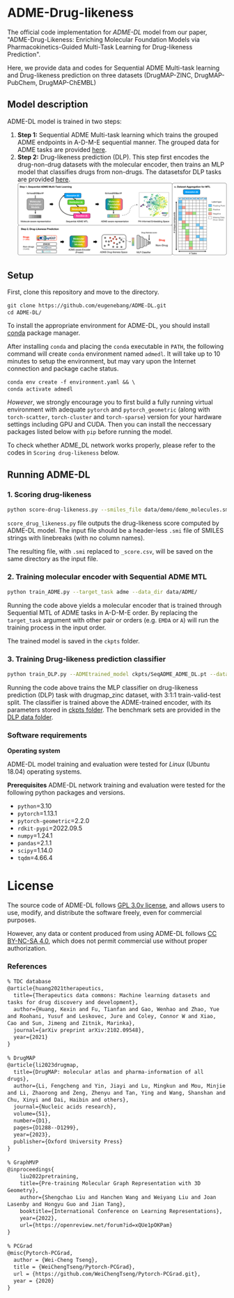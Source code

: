 # ADME-Drug-likeness

The official code implementation for *ADME-DL* model from our paper, "ADME-Drug-Likeness: Enriching Molecular Foundation Models via Pharmacokinetics-Guided Multi-Task Learning for Drug-likeness Prediction".

Here, we provide data and codes for Sequential ADME Multi-task learning and Drug-likeness prediction on three datasets (DrugMAP-ZINC, DrugMAP-PubChem, DrugMAP-ChEMBL)

## Model description
ADME-DL model is trained in two steps:

1. **Step 1:** Sequential ADME Multi-task learning which trains the grouped ADME endpoints in A-D-M-E sequential manner. The grouped data for ADME tasks are provided [here](data/ADME/).
2. **Step 2:** Drug-likeness prediction (DLP). This step first encodes the drug-non-drug datasets with the molecular encoder, then trains an MLP model that classifies drugs from non-drugs. The datasetsfor DLP tasks are provided [here](data/DLP/).
![model1](img/overview.png)

## Setup
First, clone this repository and move to the directory.
```
git clone https://github.com/eugenebang/ADME-DL.git
cd ADME-DL/
```

To install the appropriate environment for ADME-DL, you should install [conda](https://docs.conda.io/en/latest/) package manager.

After installing `conda` and placing the `conda` executable in `PATH`, the following command will create `conda` environment named `admedl`. It will take up to 10 minutes to setup the environment, but may vary upon the Internet connection and package cache status.
```
conda env create -f environment.yaml && \
conda activate admedl
```

*However*, we strongly encourage you to first build a fully running virtual environment with adequate `pytorch` and `pytorch_geometric` (along with `torch-scatter`, `torch-cluster` and `torch-sparse`) version for your hardware settings including GPU and CUDA. Then you can install the neccessary packages listed below with `pip` before running the model.

To check whether ADME_DL network works properly, please refer to the codes in `Scoring drug-likeness` below.


## Running ADME-DL
### 1. Scoring drug-likeness

```bash
python score-drug-likeness.py --smiles_file data/demo/demo_molecules.smi
```

`score_drug_likeness.py` file outputs the drug-likeness score computed by ADME-DL model. The input file should be a header-less `.smi` file of SMILES strings with linebreaks (with no column names).

The resulting file, with `.smi` replaced to `_score.csv`, will be saved on the same directory as the input file.



### 2. Training molecular encoder with Sequential ADME MTL
```bash
python train_ADME.py --target_task adme --data_dir data/ADME/
```
Running the code above yields a molecular encoder that is trained through Sequential MTL of ADME tasks in A-D-M-E order. By replacing the `target_task` argument with other pair or orders (e.g. `EMDA` or `A`) will run the training process in the input order.

The trained model is saved in the `ckpts` folder.

### 3. Training Drug-likeness prediction classifier
```bash
python train_DLP.py --ADMEtrained_model ckpts/SeqADME_ADME_DL.pt --data_path data/DLP/drugmap_zinc.csv
```

Running the code above trains the MLP classifier on drug-likeness prediction (DLP) task with drugmap_zinc dataset, with 3:1:1 train-valid-test split. The classifier is trained above the ADME-trained encoder, with its parameters stored in [ckpts folder](ckpts/SeqADME_ADME_DL.pt). The benchmark sets are provided in the [DLP data folder](data/DLP/).



### Software requirements
**Operating system**

 ADME-DL model training and evaluation were tested for *Linux* (Ubuntu 18.04) operating systems.

**Prerequisites**
ADME-DL network training and evaluation were tested for the following python packages and versions.

  - `python`=3.10
  - `pytorch`=1.13.1
  - `pytorch-geometric`=2.2.0
  - `rdkit-pypi`=2022.09.5
  - `numpy`=1.24.1
  - `pandas`=2.1.1
  - `scipy`=1.14.0
  - `tqdm`=4.66.4

# License
The source code of ADME-DL follows [GPL 3.0v license](LICENSE), and allows users to use, modify, and distribute the software freely, even for commercial purposes.

However, any data or content produced from using ADME-DL follows [CC BY-NC-SA 4.0](CC-BY-NC-SA-4.0), which does not permit commercial use without proper authorization.

### References
```
% TDC database
@article{huang2021therapeutics,
  title={Therapeutics data commons: Machine learning datasets and tasks for drug discovery and development},
  author={Huang, Kexin and Fu, Tianfan and Gao, Wenhao and Zhao, Yue and Roohani, Yusuf and Leskovec, Jure and Coley, Connor W and Xiao, Cao and Sun, Jimeng and Zitnik, Marinka},
  journal={arXiv preprint arXiv:2102.09548},
  year={2021}
}

% DrugMAP
@article{li2023drugmap,
  title={DrugMAP: molecular atlas and pharma-information of all drugs},
  author={Li, Fengcheng and Yin, Jiayi and Lu, Mingkun and Mou, Minjie and Li, Zhaorong and Zeng, Zhenyu and Tan, Ying and Wang, Shanshan and Chu, Xinyi and Dai, Haibin and others},
  journal={Nucleic acids research},
  volume={51},
  number={D1},
  pages={D1288--D1299},
  year={2023},
  publisher={Oxford University Press}
}

% GraphMVP
@inproceedings{
    liu2022pretraining,
    title={Pre-training Molecular Graph Representation with 3D Geometry},
    author={Shengchao Liu and Hanchen Wang and Weiyang Liu and Joan Lasenby and Hongyu Guo and Jian Tang},
    booktitle={International Conference on Learning Representations},
    year={2022},
    url={https://openreview.net/forum?id=xQUe1pOKPam}
}

% PCGrad
@misc{Pytorch-PCGrad,
  author = {Wei-Cheng Tseng},
  title = {WeiChengTseng/Pytorch-PCGrad},
  url = {https://github.com/WeiChengTseng/Pytorch-PCGrad.git},
  year = {2020}
}
```
